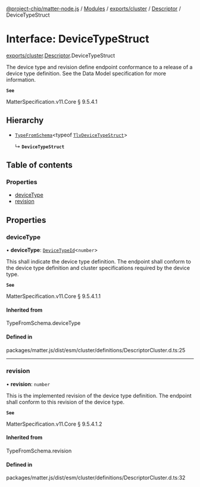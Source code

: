 [@project-chip/matter-node.js](../README.md) / [Modules](../modules.md) / [exports/cluster](../modules/exports_cluster.md) / [Descriptor](../modules/exports_cluster.Descriptor.md) / DeviceTypeStruct

# Interface: DeviceTypeStruct

[exports/cluster](../modules/exports_cluster.md).[Descriptor](../modules/exports_cluster.Descriptor.md).DeviceTypeStruct

The device type and revision define endpoint conformance to a release of a device type definition. See the Data
Model specification for more information.

**`See`**

MatterSpecification.v11.Core § 9.5.4.1

## Hierarchy

- [`TypeFromSchema`](../modules/exports_tlv.md#typefromschema)\<typeof [`TlvDeviceTypeStruct`](../modules/exports_cluster.Descriptor.md#tlvdevicetypestruct)\>

  ↳ **`DeviceTypeStruct`**

## Table of contents

### Properties

- [deviceType](exports_cluster.Descriptor.DeviceTypeStruct.md#devicetype)
- [revision](exports_cluster.Descriptor.DeviceTypeStruct.md#revision)

## Properties

### deviceType

• **deviceType**: [`DeviceTypeId`](../modules/exports_datatype.md#devicetypeid)\<`number`\>

This shall indicate the device type definition. The endpoint shall conform to the device type definition and
cluster specifications required by the device type.

**`See`**

MatterSpecification.v11.Core § 9.5.4.1.1

#### Inherited from

TypeFromSchema.deviceType

#### Defined in

packages/matter.js/dist/esm/cluster/definitions/DescriptorCluster.d.ts:25

___

### revision

• **revision**: `number`

This is the implemented revision of the device type definition. The endpoint shall conform to this revision
of the device type.

**`See`**

MatterSpecification.v11.Core § 9.5.4.1.2

#### Inherited from

TypeFromSchema.revision

#### Defined in

packages/matter.js/dist/esm/cluster/definitions/DescriptorCluster.d.ts:32
